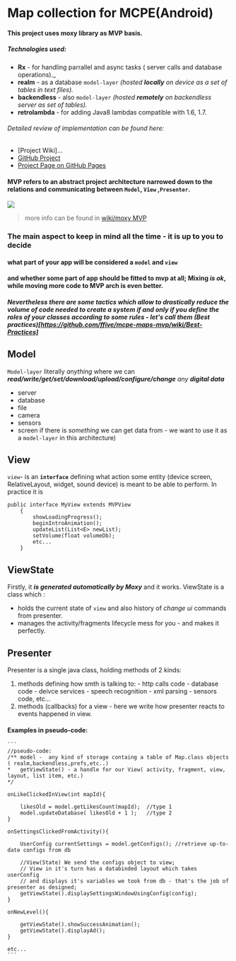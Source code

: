 # Map collection for MCPE(Android)

#### This project uses moxy library as MVP basis.
##### Technologies used:
- **Rx** - for handling parrallel and async tasks ( server calls and database operations)._  
- **realm** - as a database `model-layer` _(hosted **locally** on device as a set of tables in text files)._
- **backendless** - also `model-layer` _(hosted **remotely** on backendless server as set of tables)._
- **retrolambda** - for adding Java8 lambdas compatible with 1.6, 1.7.

###### Detailed review of implementation can be found here:        
 - [Project Wiki]...
 - [GitHub Project](https://github.com/ffive/mcpe-maps-mvp/projects/1)
 - [Project Page on GitHub Pages](https://ffive.github.com/mcpe-maps-mvp)

#### MVP refers to an abstract project architecture narrowed down to the relations and communicating  between `Model`, `View` ,`Presenter`.

![](https://camo.githubusercontent.com/d0a4baaa8261d93d56367a0d82f3be91abdd95bf/68747470733a2f2f686162726173746f726167652e6f72672f66696c65732f6132652f6235312f3862342f61326562353138623436356134646639623437653638373934353139323730642e676966)

>more info can be found in [wiki/moxy MVP](https://github.com/ffive/mcpe-maps-mvp/wiki/Moxy-MVP)

###  The main aspect to keep in mind all the time - it is up to you to decide
#### what part of your app will be considered a `model` and `view` 
#### and whether some part of app should be fitted to mvp at all; Mixing *is ok*, while moving more code to MVP arch is even better.
##### Nevertheless there are some tactics which allow to drastically reduce the volume of code needed to create a system _if and **only if**_ **you define the roles of your classes** according to some rules - let's call them (**Best practices**)[https://github.com/ffive/mcpe-maps-mvp/wiki/Best-Practices]

## Model
`Model-layer` literally _anything_ where we can _**read/write/get/set/download/upload/configure/change** any **digital data**_
- server
- database
- file
- camera
- sensors
- screen
if there is _something_ we can get data from - we want to use it as a `model-layer` in this architecture)
## View
`view`- is an **`interface`** defining what action some entity (device screen, RelativeLayout, widget, sound device)  is meant to be able to perform. In practice it is 
```
public interface MyView extends MVPView
	{
		showLoadingProgress();
		beginIntroAnimation();
		updateList(List<E> newList);
		setVolume(float volumeDb);
		etc...
	}
```

## ViewState
Firstly, it **_is generated automatically by Moxy_** and it works.
ViewState is a class which :
  - holds the current state of `view` and also history of _change ui_ commands from presenter.
  - manages the activity/fragments lifecycle mess for you - and makes it perfectly.

## Presenter
  Presenter is a single java class, holding methods of 2 kinds:
  1. methods defining how smth is talking to:
    - http calls code
    - database code
    - deivce services
    - speech recognition
    - xml parsing
    - sensors code, etc...
  2. methods (callbacks) for a view - here we write how presenter reacts to events happened in view.

#### Examples in pseudo-code:
	```
	//pseudo-code:
	/** model -  any kind of storage containg a table of Map.class objects ( realm,backendless,prefs,etc..)
	*	getViewState() - a handle for our View( activity, fragment, view, layout, list item, etc.)		
	*/	

	onLikeClickedInView(int mapId){

		likesOld = model.getLikesCount(mapId);  //type 1
		model.updateDatabase( likesOld + 1 );   //type 2
	}

	onSettingsClickedFromActivity(){
		
		UserConfig currentSettings = model.getConfigs(); //retrieve up-to-date configs from db
	
		//View(State) We send the configs object to view;
		// View in it's turn has a databinded layout which takes userConfig 
		// and displays it's variables we took from db - that's the job of presenter as designed;
		getViewState().displaySettingsWindowUsingConfig(config); 	
	}

	onNewLevel(){
	
		getViewState().showSuccessAnimation();
		getViewState().displayAd();
	}
	
	etc...
	```

